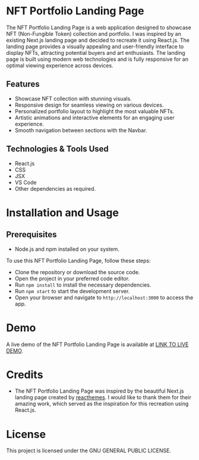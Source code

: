 # NFT Portfolio Landing Page

The NFT Portfolio Landing Page is a web application designed to showcase NFT (Non-Fungible Token) collection and portfolio. I was inspired by an existing Next.js landing page and decided to recreate it using React.js. The landing page provides a visually appealing and user-friendly interface to display NFTs, attracting potential buyers and art enthusiasts. The landing page is built using modern web technologies and is fully responsive for an optimal viewing experience across devices.

## Features

- Showcase NFT collection with stunning visuals.
- Responsive design for seamless viewing on various devices.
- Personalized portfolio layout to highlight the most valuable NFTs.
- Artistic animations and interactive elements for an engaging user experience.
- Smooth navigation between sections with the Navbar.

## Technologies & Tools Used
- React.js
- CSS
- JSX
- VS Code
- Other dependencies as required.

# Installation and Usage
## Prerequisites
- Node.js and npm installed on your system.

To use this NFT Portfolio Landing Page, follow these steps:

- Clone the repository or download the source code.
- Open the project in your preferred code editor.
- Run `npm install` to install the necessary dependencies.
- Run `npm start` to start the development server.
- Open your browser and navigate to `http://localhost:3000` to access the app.

# Demo
A live demo of the NFT Portfolio Landing Page is available at [LINK TO LIVE DEMO]().

# Credits
- The NFT Portfolio Landing Page was inspired by the beautiful Next.js landing page created by [reacthemes](https://themeforest.net/user/reacthemes). I would like to thank them for their amazing work, which served as the inspiration for this recreation using React.js.


# License
This project is licensed under the GNU GENERAL PUBLIC LICENSE.
